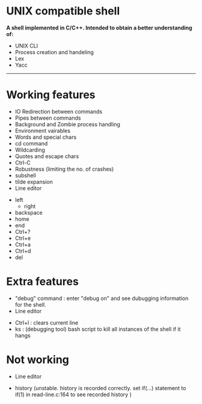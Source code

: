 # UNIX compatible shell

__A shell implemented in C/C++. Intended to obtain a better understanding of:__

+ UNIX CLI
+ Process creation and handeling
+ Lex
+ Yacc

***

# Working features #
- IO Redirection between commands
- Pipes between commands
- Background and Zombie process handling
- Environment vairables
- Words and special chars
- cd command
- Wildcarding
- Quotes and escape chars
- Ctrl-C
- Robustness (limiting the no. of crashes)
- subshell
- tilde expansion
- Line editor
+ left
	* right
+ backspace
+ home
+ end
+ Ctrl+?
+ Ctrl+e
+ Ctrl+a
+ Ctrl+d
+ del

# Extra features #
 - "debug" command : enter "debug on" and see dubugging information for the shell.
 - Line editor
  + Ctrl+l : clears current line
  + ks : (debugging tool) bash script to kill all instances of the shell if it hangs


# Not working #
 - Line editor
  + history (unstable. history is recorded correctly.
      set if(...) statement to if(1) in read-line.c:164 to see recorded history )


